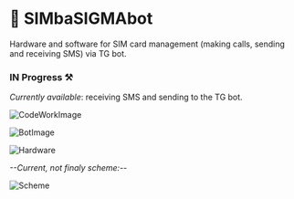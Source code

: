# 🦁 SIMbaSIGMAbot

Hardware and software for SIM card management (making calls, sending and receiving SMS) via TG bot.

### IN Progress ⚒️

*Currently available*: receiving SMS and sending to the TG bot.

![CodeWorkImage](https://github.com/user-attachments/assets/82d6860e-6574-4287-aee0-ad697c25ec7e)

![BotImage](https://github.com/user-attachments/assets/f70ca408-2ed7-4d0c-8f81-4021132e176b)

![Hardware](https://github.com/user-attachments/assets/2e5c2307-e398-4363-b249-eb3a3ed243b0)

*--Current, not finaly scheme:--*

![Scheme](https://github.com/user-attachments/assets/0f592e9d-3579-4610-950c-ae5a6c6c5431)
